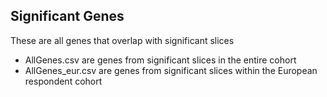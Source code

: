 ## Significant Genes

These are all genes that overlap with significant slices

- AllGenes.csv are genes from significant slices in the entire cohort
- AllGenes_eur.csv are genes from significant slices within the European respondent cohort
